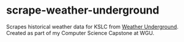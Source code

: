 # scrape-weather-underground

Scrapes historical weather data for KSLC from [Weather Underground](https://www.wunderground.com/history/daily/us/ut/salt-lake-city/KSLC). Created as part of my Computer Science Capstone at WGU.